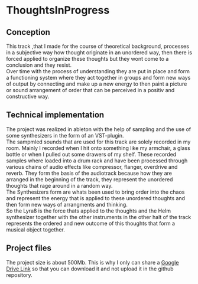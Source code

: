 # ThoughtsInProgress

## Conception
This track ,that I made for the course of theoretical background, processes in a subjective way how thought originate in an unordered way, then there is forced applied to organize these thoughts but they wont come to a conclusion and they resist.<br>
Over time with the process of understanding they are put in place and form a functioning system where they act together in groups and form new ways of output by connecting and make up a new energy to then paint a picture or sound arrangement of order that can be perceived in a positiv and constructive way.

## Technical implementation
The project was realized in ableton with the help of sampling and the use of some synthesizers in the form of an VST-plugin.<br>
The sampmled sounds that are used for this track are solely recorded in my room. Mainly I recorded when I hit onto something like my armchair, a glass bottle or when I pulled out some drawers of my shelf. These recorded samples where loaded into a drum rack and have been processed through various chains of audio effects like compressor, flanger, overdrive and reverb. They form the basis of the audiotrack because how they are arranged in the beginning of the track, they represent the unordered thoughts that rage around in a random way. <br>
The Synthesizers form are whats been used to bring order into the chaos and represent the energy that is applied to these unordered thoughts and then form new ways of arrangments and thinking.<br>
So the Lyra8 is the force thats applied to the thoughts and the Helm synthesizer together with the other instruments in the other halt of the track represents the ordered and new outcome of this thoughts that form a musical object together.

## Project files

The project size is about 500Mb. This is why I only can share a [Google Drive Link](https://drive.google.com/open?id=1317SAEFXuIO5WC0e2JCOOFz_BnCQ_Rpd) so that you can download it and not upload it in the github repository.
